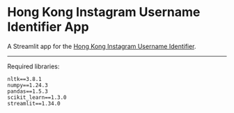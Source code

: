 # Hong Kong Instagram Username Identifier App
A Streamlit app for the [Hong Kong Instagram Username Identifier](https://github.com/kuntiniong/HK-Insta-Identifier).

----

Required libraries:
```
nltk==3.8.1
numpy==1.24.3
pandas==1.5.3
scikit_learn==1.3.0
streamlit==1.34.0
```